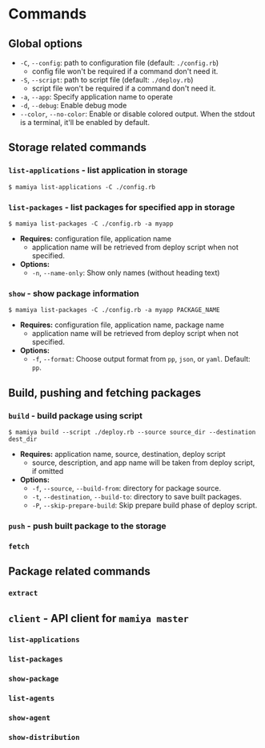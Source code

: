 # Commands

## Global options

- `-C`, `--config`: path to configuration file (default: `./config.rb`)
  - config file won't be required if a command don't need it.
- `-S`, `--script`: path to script file (default: `./deploy.rb`)
  - script file won't be required if a command don't need it.
- `-a`, `--app`: Specify application name to operate
- `-d`, `--debug`: Enable debug mode
- `--color`, `--no-color`: Enable or disable colored output. When the stdout is a terminal, it'll be enabled by default.

## Storage related commands

### `list-applications` - list application in storage

```
$ mamiya list-applications -C ./config.rb
```

### `list-packages` - list packages for specified app in storage

```
$ mamiya list-packages -C ./config.rb -a myapp
```

- __Requires:__ configuration file, application name
  - application name will be retrieved from deploy script when not specified.
- __Options:__
  - `-n`, `--name-only`: Show only names (without heading text)

### `show` - show package information

```
$ mamiya list-packages -C ./config.rb -a myapp PACKAGE_NAME
```

- __Requires:__ configuration file, application name, package name
  - application name will be retrieved from deploy script when not specified.
- __Options:__
  - `-f`, `--format`: Choose output format from `pp`, `json`, or `yaml`. Default: `pp`.

## Build, pushing and fetching packages

### `build` - build package using script

```
$ mamiya build --script ./deploy.rb --source source_dir --destination dest_dir
```

- __Requires:__ application name, source, destination, deploy script
  - source, description, and app name will be taken from deploy script, if omitted
- __Options:__
  - `-f`, `--source`, `--build-from`: directory for package source.
  - `-t`, `--destination`, `--build-to`: directory to save built packages.
  - `-P`, `--skip-prepare-build`: Skip prepare build phase of deploy script.

### `push` - push built package to the storage

### `fetch`

## Package related commands

### `extract`

## `client` - API client for `mamiya master`

### `list-applications`

### `list-packages`

### `show-package`

### `list-agents`

### `show-agent`

### `show-distribution`
